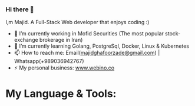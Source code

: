 ### Hi there 👋

I,m Majid.
A Full-Stack Web developer that enjoys coding :)


- 🔭 I’m currently working in Mofid Securities (The most popular stock-exchange brokerage in Iran)
- 🌱 I’m currently learning Golang, PostgreSql, Docker, Linux & Kubernetes
- 📫 How to reach me: Email(majidghafoorzade@gmail.com) | Whatsapp(+989036942767)
- ⚡ My personal business: www.webino.co

# My Language & Tools:
